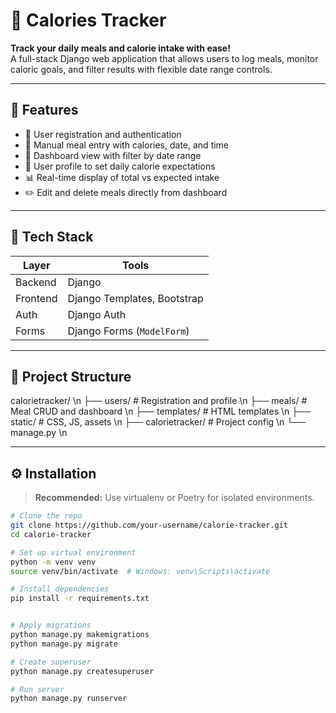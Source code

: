 # 🥗 Calories Tracker

**Track your daily meals and calorie intake with ease!**  
A full-stack Django web application that allows users to log meals, monitor caloric goals, and filter results with flexible date range controls.

---

## 🚀 Features

- 🔐 User registration and authentication
- 🥘 Manual meal entry with calories, date, and time
- 📅 Dashboard view with filter by date range
- 🎯 User profile to set daily calorie expectations
- 📊 Real-time display of total vs expected intake
- ✏️ Edit and delete meals directly from dashboard

---

## 🧱 Tech Stack

| Layer       | Tools                         |
|-------------|-------------------------------|
| Backend     | Django                        |
| Frontend    | Django Templates, Bootstrap   |
| Auth        | Django Auth                   |
| Forms       | Django Forms (`ModelForm`)    |

---

## 📁 Project Structure

calorietracker/ \n
├── users/ # Registration and profile \n 
├── meals/ # Meal CRUD and dashboard  \n
├── templates/ # HTML templates  \n
├── static/ # CSS, JS, assets  \n
├── calorietracker/ # Project config  \n
└── manage.py \n


---

## ⚙️ Installation

> **Recommended:** Use virtualenv or Poetry for isolated environments.

```bash
# Clone the repo
git clone https://github.com/your-username/calorie-tracker.git
cd calorie-tracker

# Set up virtual environment
python -m venv venv
source venv/bin/activate  # Windows: venv\Scripts\activate

# Install dependencies
pip install -r requirements.txt


# Apply migrations
python manage.py makemigrations
python manage.py migrate

# Create superuser
python manage.py createsuperuser

# Run server
python manage.py runserver
